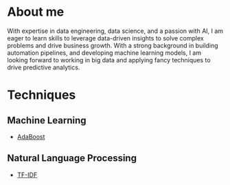 # About me

With expertise in data engineering, data science, and a passion with AI, I am eager to learn skills to leverage data-driven insights to solve complex problems and drive business growth. With a strong background in building automation pipelines, and developing machine learning models, I am looking forward to working in big data and applying fancy techniques to drive predictive analytics.

# Techniques

## Machine Learning
- [AdaBoost](https://github.com/tcstrength/computer-science/blob/main/machine-learning/ada_boost.ipynb)

## Natural Language Processing

- [TF-IDF](https://github.com/tcstrength/computer-science/blob/main/natural-language-processing/tf_idf.ipynb)
